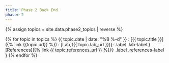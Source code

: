 ```yaml
---
title: Phase 2 Back End
phase: 2
---
```


{% assign topics = site.data.phase2_topics | reverse %}

{% for topic in topics %}
{{ topic.date | date: "%B %-d" }}
: [{{ topic.title }}]({% link {{topic.url}} %})
: [Lab]({{ topic.lab_url }}){: .label .lab-label } [References]({% link {{ topic.references_url }} %}){: .label .references-label }
{% endfor %}
